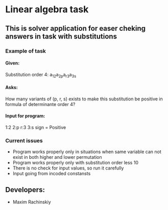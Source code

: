 # Linear algebra task
## This is solver application for easer cheking answers in task with substitutions

### Example of task
#### Given:
Substitution order 4:
a<sub>12</sub>a<sub>2p</sub>a<sub>r3</sub>a<sub>3s</sub>

#### Asks:
How many variants of (p, r, s) exists to make this substitution be positive in formula of determinante order 4?

#### Input for program:
1:2 2:p r:3 3:s
sign = Positive

### Current issues
+ Program works properly only in situations when same variable can not exist in both higher and lower permutation 
+ Program works properly only with substitution order less 10
+ There is no check for input values, so run it carefully
+ Input going from incoded constansts

## Developers:
+ Maxim Rachinskiy
   
